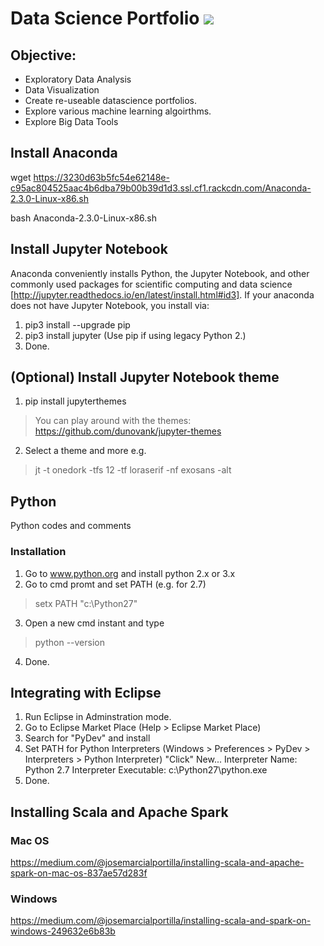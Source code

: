 # Data Science Portfolio ![](https://img.shields.io/badge/DataScience-Portfolio-brightgreen.svg)

## Objective:

* Exploratory Data Analysis
* Data Visualization 
* Create re-useable datascience portfolios.
* Explore various machine learning algoirthms.
* Explore Big Data Tools

## Install Anaconda
wget https://3230d63b5fc54e62148e-c95ac804525aac4b6dba79b00b39d1d3.ssl.cf1.rackcdn.com/Anaconda-2.3.0-Linux-x86.sh


bash Anaconda-2.3.0-Linux-x86.sh

## Install Jupyter Notebook
Anaconda conveniently installs Python, the Jupyter Notebook, and other commonly used packages for scientific computing and data science [http://jupyter.readthedocs.io/en/latest/install.html#id3]. If your anaconda does not have Jupyter Notebook, you install via:

1. pip3 install --upgrade pip
2. pip3 install jupyter
      (Use pip if using legacy Python 2.)
3. Done.

## (Optional) Install Jupyter Notebook theme
1. pip install jupyterthemes
> You can play around with the themes: https://github.com/dunovank/jupyter-themes
2. Select a theme and more e.g.
> jt -t onedork -tfs 12 -tf loraserif -nf exosans -alt
  
      
## Python
Python codes and comments

### Installation
1. Go to www.python.org and install python 2.x or 3.x
2. Go to cmd promt and set PATH (e.g. for 2.7)
> setx PATH "c:\Python27"
3. Open a new cmd instant and type
> python --version
4. Done.

## Integrating with Eclipse
1. Run Eclipse in Adminstration mode.
2. Go to Eclipse Market Place (Help > Eclipse Market Place)
3. Search for "PyDev" and install
4. Set PATH for Python Interpreters (Windows > Preferences > PyDev > Interpreters > Python Interpreter)
      "Click" New...
      Interpreter Name: Python 2.7
      Interpreter Executable: c:\Python27\python.exe
5. Done.

## Installing Scala and Apache Spark

### Mac OS
https://medium.com/@josemarcialportilla/installing-scala-and-apache-spark-on-mac-os-837ae57d283f

### Windows
https://medium.com/@josemarcialportilla/installing-scala-and-spark-on-windows-249632e6b83b




